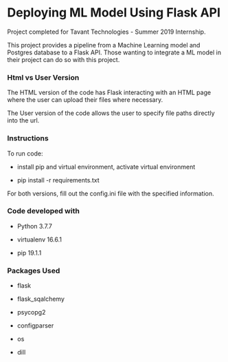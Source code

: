 # Deploying ML Model Using Flask API 
Project completed for Tavant Technologies - Summer 2019 Internship. 

This project provides a pipeline from a Machine Learning model and Postgres database to a Flask API. Those wanting to integrate a ML model in their project can do so with this project.

### Html vs User Version 

The HTML version of the code has Flask interacting with an HTML page where the user can upload their files where necessary. 

The User version of the code allows the user to specify file paths directly into the url.

### Instructions

To run code: 

- install pip and virtual environment, activate virtual environment 

- pip install -r requirements.txt 

For both versions, fill out the config.ini file with the specified information. 

### Code developed with

- Python 3.7.7

- virtualenv 16.6.1

- pip 19.1.1


### Packages Used 

- flask

- flask_sqalchemy

- psycopg2

- configparser

- os 

- dill 
